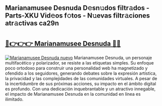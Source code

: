 ## Marianamusee Desnuda D𝚎sn𝚞dos filtr𝚊dos - Parts-XKU Vid𝚎os f𝚘tos - N𝚞evas filtr𝚊ciones atr𝚊ctivas ca29n

# <h2><a href="http://mb83i4.tromn.icu/?c=Marianamusee+Desnuda">🔗👉👉👉 Marianamusee Desnuda 🔗🔗</a></h2>

[![Marianamusee Desnuda nuevo](https://i.imgur.com/pEAQMta.gif)](http://mb83i4.tromn.icu/?c=Marianamusee+Desnuda)
Marianamusee Desnuda, un personaje multifacético y polarizador, se resiste a las etiquetas simples. Su enfoque poco ortodoxo para construir una personalidad web ha magnetizado y ofendido a los seguidores, generando debates sobre la expresión artística, la privacidad y las complejidades de las comunidades virtuales. A pesar de la incertidumbre de sus próximas acciones, su impacto en el ámbito digital es profundo. Con una dedicación inquebrantable y un atractivo innegable, el impacto de Marianamusee Desnuda en la comunidad en línea es ilimitado.
